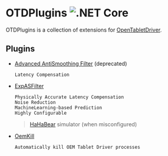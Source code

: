 
# OTDPlugins ![.NET Core](https://github.com/X9VoiD/OTDPlugins/workflows/.NET%20Core/badge.svg)

OTDPlugins is a collection of extensions for [OpenTabletDriver](https://github.com/InfinityGhost/OpenTabletDriver). 

## Plugins

- [Advanced AntiSmoothing Filter](https://github.com/X9VoiD/OTDPlugins/wiki/Advanced-Anti-Smoothing-Filter) (deprecated)

      Latency Compensation
    
- [ExpASFilter](https://github.com/X9VoiD/OTDPlugins/wiki/ExperimentalASFilter)

      Physically Accurate Latency Compensation
      Noise Reduction
      MachineLearning-based Prediction
      Highly Configurable
    > [HaHaBear](https://www.youtube.com/channel/UC2oeDq4MU9fUvPRVn2ZuYKw) simulator (when misconfigured)
    
- [OemKill](https://github.com/X9VoiD/OTDPlugins/wiki/OemKill)

      Automatically kill OEM Tablet Driver processes
      
